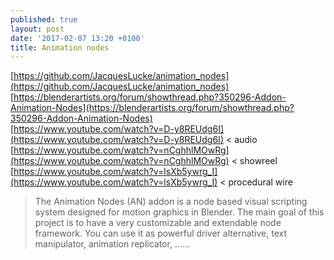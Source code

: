 ```yaml
---
published: true
layout: post
date: '2017-02-07 13:20 +0100'
title: Animation nodes
---
```

[https://github.com/JacquesLucke/animation_nodes](https://github.com/JacquesLucke/animation_nodes)  
[https://blenderartists.org/forum/showthread.php?350296-Addon-Animation-Nodes](https://blenderartists.org/forum/showthread.php?350296-Addon-Animation-Nodes)  
[https://www.youtube.com/watch?v=D-y8REUdg6I](https://www.youtube.com/watch?v=D-y8REUdg6I) < audio  
[https://www.youtube.com/watch?v=nCghhlMOwRg](https://www.youtube.com/watch?v=nCghhlMOwRg) < showreel  
[https://www.youtube.com/watch?v=lsXb5ywrg_I](https://www.youtube.com/watch?v=lsXb5ywrg_I) < procedural wire  

> The Animation Nodes (AN) addon is a node based visual scripting system designed for motion graphics in Blender.
> The main goal of this project is to have a very customizable and extendable node framework. You can use it as powerful driver alternative, text manipulator, animation replicator, ......